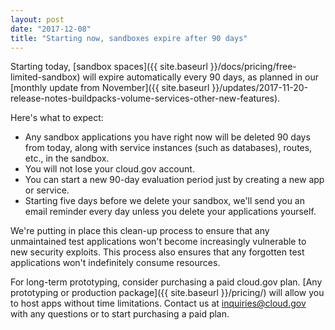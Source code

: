 ```yaml
---
layout: post
date: "2017-12-08"
title: "Starting now, sandboxes expire after 90 days"
---
```


Starting today, [sandbox spaces]({{ site.baseurl }}/docs/pricing/free-limited-sandbox) will expire automatically every 90 days, as planned in our [monthly update from November]({{ site.baseurl }}/updates/2017-11-20-release-notes-buildpacks-volume-services-other-new-features).

Here's what to expect:

* Any sandbox applications you have right now will be deleted 90 days from today, along with service instances (such as databases), routes, etc., in the sandbox.
* You will not lose your cloud.gov account.
* You can start a new 90-day evaluation period just by creating a new app or service.
* Starting five days before we delete your sandbox, we'll send you an email reminder every day unless you delete your applications yourself.

We're putting in place this clean-up process to ensure that any unmaintained test applications won't become increasingly vulnerable to new security exploits. This process also ensures that any forgotten test applications won't indefinitely consume resources.

For long-term prototyping, consider purchasing a paid cloud.gov plan. [Any prototyping or production package]({{ site.baseurl }}/pricing/) will allow you to host apps without time limitations. Contact us at [inquiries@cloud.gov](mailto:inquiries@cloud.gov) with any questions or to start purchasing a paid plan.
